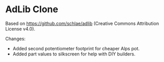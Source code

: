 # AdLib Clone

Based on https://github.com/schlae/adlib (Creative Commons Attribution License v4.0).

Changes:
- Added second potentiometer footprint for cheaper Alps pot.
- Added part values to silkscreen for help with DIY builders.